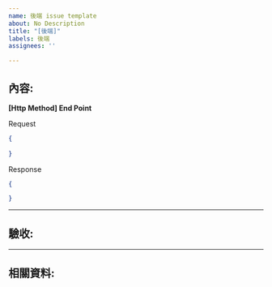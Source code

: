 ```yaml
---
name: 後端 issue template
about: No Description
title: "[後端]"
labels: 後端
assignees: ''

---
```


## 內容:
**[Http Method] End Point**

Request
```json
{
	
}
```

Response
```json
{

}
```

---
## 驗收:

---
## 相關資料:
